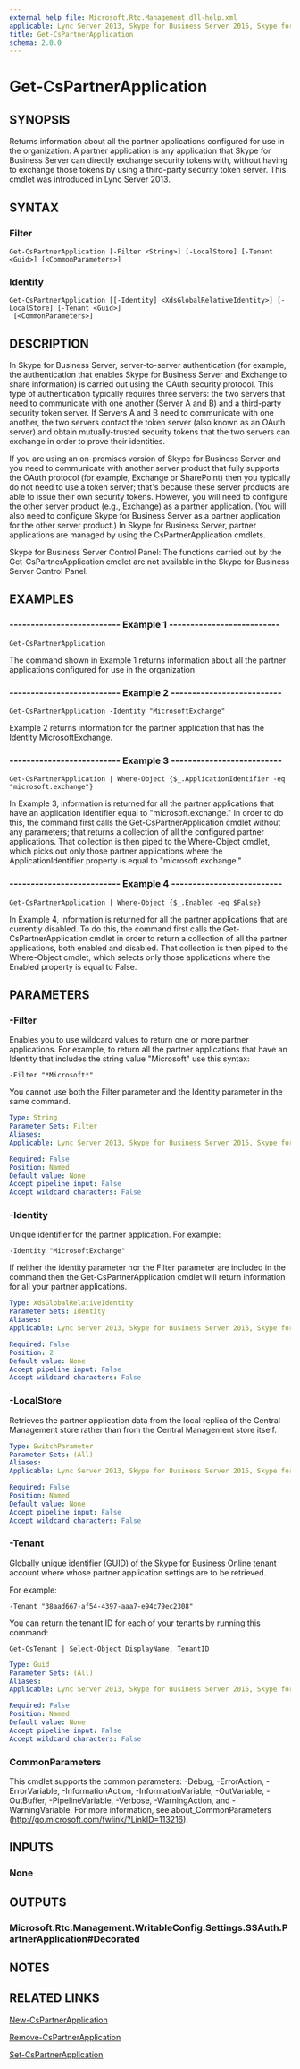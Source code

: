```yaml
---
external help file: Microsoft.Rtc.Management.dll-help.xml
applicable: Lync Server 2013, Skype for Business Server 2015, Skype for Business Server 2019
title: Get-CsPartnerApplication
schema: 2.0.0
---
```


# Get-CsPartnerApplication

## SYNOPSIS
Returns information about all the partner applications configured for use in the organization.
A partner application is any application that Skype for Business Server can directly exchange security tokens with, without having to exchange those tokens by using a third-party security token server.
This cmdlet was introduced in Lync Server 2013.


## SYNTAX

### Filter
```
Get-CsPartnerApplication [-Filter <String>] [-LocalStore] [-Tenant <Guid>] [<CommonParameters>]
```

### Identity
```
Get-CsPartnerApplication [[-Identity] <XdsGlobalRelativeIdentity>] [-LocalStore] [-Tenant <Guid>]
 [<CommonParameters>]
```

## DESCRIPTION
In Skype for Business Server, server-to-server authentication (for example, the authentication that enables Skype for Business Server and Exchange to share information) is carried out using the OAuth security protocol.
This type of authentication typically requires three servers: the two servers that need to communicate with one another (Server A and B) and a third-party security token server.
If Servers A and B need to communicate with one another, the two servers contact the token server (also known as an OAuth server) and obtain mutually-trusted security tokens that the two servers can exchange in order to prove their identities.

If you are using an on-premises version of Skype for Business Server and you need to communicate with another server product that fully supports the OAuth protocol (for example, Exchange or SharePoint) then you typically do not need to use a token server; that's because these server products are able to issue their own security tokens.
However, you will need to configure the other server product (e.g., Exchange) as a partner application.
(You will also need to configure Skype for Business Server as a partner application for the other server product.) In Skype for Business Server, partner applications are managed by using the CsPartnerApplication cmdlets.

Skype for Business Server Control Panel: The functions carried out by the Get-CsPartnerApplication cmdlet are not available in the Skype for Business Server Control Panel.



## EXAMPLES

### -------------------------- Example 1 --------------------------
```
Get-CsPartnerApplication
```

The command shown in Example 1 returns information about all the partner applications configured for use in the organization

### -------------------------- Example 2 --------------------------
```
Get-CsPartnerApplication -Identity "MicrosoftExchange"
```

Example 2 returns information for the partner application that has the Identity MicrosoftExchange.

### -------------------------- Example 3 --------------------------
```
Get-CsPartnerApplication | Where-Object {$_.ApplicationIdentifier -eq "microsoft.exchange"}
```

In Example 3, information is returned for all the partner applications that have an application identifier equal to "microsoft.exchange." In order to do this, the command first calls the Get-CsPartnerApplication cmdlet without any parameters; that returns a collection of all the configured partner applications.
That collection is then piped to the Where-Object cmdlet, which picks out only those partner applications where the ApplicationIdentifier property is equal to "microsoft.exchange."

### -------------------------- Example 4 --------------------------
```
Get-CsPartnerApplication | Where-Object {$_.Enabled -eq $False}
```

In Example 4, information is returned for all the partner applications that are currently disabled.
To do this, the command first calls the Get-CsPartnerApplication cmdlet in order to return a collection of all the partner applications, both enabled and disabled.
That collection is then piped to the Where-Object cmdlet, which selects only those applications where the Enabled property is equal to False.


## PARAMETERS

### -Filter
Enables you to use wildcard values to return one or more partner applications.
For example, to return all the partner applications that have an Identity that includes the string value "Microsoft" use this syntax:

`-Filter "*Microsoft*"`

You cannot use both the Filter parameter and the Identity parameter in the same command.

```yaml
Type: String
Parameter Sets: Filter
Aliases: 
Applicable: Lync Server 2013, Skype for Business Server 2015, Skype for Business Server 2019

Required: False
Position: Named
Default value: None
Accept pipeline input: False
Accept wildcard characters: False
```

### -Identity
Unique identifier for the partner application.
For example:

`-Identity "MicrosoftExchange"`

If neither the identity parameter nor the Filter parameter are included in the command then the Get-CsPartnerApplication cmdlet will return information for all your partner applications.

```yaml
Type: XdsGlobalRelativeIdentity
Parameter Sets: Identity
Aliases: 
Applicable: Lync Server 2013, Skype for Business Server 2015, Skype for Business Server 2019

Required: False
Position: 2
Default value: None
Accept pipeline input: False
Accept wildcard characters: False
```

### -LocalStore
Retrieves the partner application data from the local replica of the Central Management store rather than from the Central Management store itself.

```yaml
Type: SwitchParameter
Parameter Sets: (All)
Aliases: 
Applicable: Lync Server 2013, Skype for Business Server 2015, Skype for Business Server 2019

Required: False
Position: Named
Default value: None
Accept pipeline input: False
Accept wildcard characters: False
```

### -Tenant
Globally unique identifier (GUID) of the Skype for Business Online tenant account where whose partner application settings are to be retrieved.

For example:

`-Tenant "38aad667-af54-4397-aaa7-e94c79ec2308"`

You can return the tenant ID for each of your tenants by running this command:

`Get-CsTenant | Select-Object DisplayName, TenantID`

```yaml
Type: Guid
Parameter Sets: (All)
Aliases: 
Applicable: Lync Server 2013, Skype for Business Server 2015, Skype for Business Server 2019

Required: False
Position: Named
Default value: None
Accept pipeline input: False
Accept wildcard characters: False
```

### CommonParameters
This cmdlet supports the common parameters: -Debug, -ErrorAction, -ErrorVariable, -InformationAction, -InformationVariable, -OutVariable, -OutBuffer, -PipelineVariable, -Verbose, -WarningAction, and -WarningVariable. For more information, see about_CommonParameters (http://go.microsoft.com/fwlink/?LinkID=113216).


## INPUTS

### None


## OUTPUTS

### Microsoft.Rtc.Management.WritableConfig.Settings.SSAuth.PartnerApplication#Decorated


## NOTES


## RELATED LINKS

[New-CsPartnerApplication](New-CsPartnerApplication.md)

[Remove-CsPartnerApplication](Remove-CsPartnerApplication.md)

[Set-CsPartnerApplication](Set-CsPartnerApplication.md)

